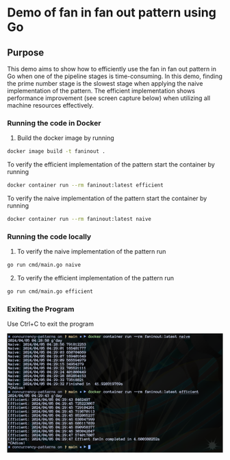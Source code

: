 # Demo of fan in fan out pattern using Go

## Purpose

This demo aims to show how to efficiently use the fan in fan out pattern in Go when one of the pipeline stages is time-consuming. In this demo, finding the prime number stage is the slowest stage when applying the naive implementation of the pattern. The efficient implementation shows performance improvement (see screen capture below) when utilizing all machine resources effectively.

### Running the code in Docker

1. Build the docker image by running

```bash
docker image build -t faninout .
```

To verify the efficient implementation of the pattern start the container by running

```bash
docker container run --rm faninout:latest efficient
```

To verify the naive implementation of the pattern start the container by running

```bash
docker container run --rm faninout:latest naive
```

### Running the code locally

1. To verify the naive implementation of the pattern run

```bash
go run cmd/main.go naive
```

2. To verify the efficient implementation of the pattern run

```bash
go run cmd/main.go efficient
```

### Exiting the Program

Use Ctrl+C to exit the program

<p align="center">
  <img  src="assets/results.png?raw=true">
</p>
